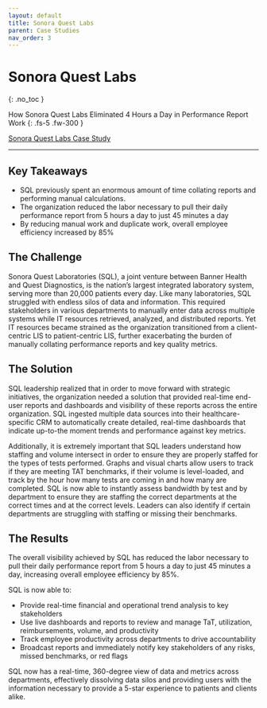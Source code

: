 ```yaml
---
layout: default
title: Sonora Quest Labs
parent: Case Studies
nav_order: 3
---
```


# Sonora Quest Labs
{: .no_toc }

How Sonora Quest Labs Eliminated 4 Hours a Day in Performance Report Work
{: .fs-5 .fw-300 }

<a href='/assets/files/sonora.pdf' target='_blank' class='custom_link_color fs-2'>Sonora Quest Labs Case Study</a>


---

## Key Takeaways

- SQL previously spent an enormous amount
of time collating reports and performing
manual calculations.
- The organization reduced the labor necessary to
pull their daily performance report from 5 hours a
day to just 45 minutes a day
- By reducing manual work and duplicate work,
overall employee efficiency increased by 85%

## The Challenge

Sonora Quest Laboratories (SQL), a joint venture between
Banner Health and Quest Diagnostics, is the nation’s
largest integrated laboratory system, serving more than
20,000 patients every day. Like many laboratories, SQL
struggled with endless silos of data and information.
This required stakeholders in various departments to
manually enter data across multiple systems while IT
resources retrieved, analyzed, and distributed reports.
Yet IT resources became strained as the organization
transitioned from a client-centric LIS to patient-centric
LIS, further exacerbating the burden of manually collating
performance reports and key quality metrics. 

## The Solution

SQL leadership realized that in order to move forward
with strategic initiatives, the organization needed a
solution that provided real-time end-user reports and
dashboards and visibility of these reports across the
entire organization. SQL ingested multiple data sources
into their healthcare-specific CRM to automatically create
detailed, real-time dashboards that indicate up-to-the
moment trends and performance against key metrics. 

Additionally, it is extremely important that SQL leaders
understand how staffing and volume intersect in order
to ensure they are properly staffed for the types of tests
performed. Graphs and visual charts allow users to track
if they are meeting TAT benchmarks, if their volume
is level-loaded, and track by the hour how many tests
are coming in and how many are completed. SQL is
now able to instantly assess bandwidth by test and
by department to ensure they are staffing the correct
departments at the correct times and at the correct
levels. Leaders can also identify if certain departments
are struggling with staffing or missing their benchmarks.

## The Results

The overall visibility achieved by SQL has reduced the
labor necessary to pull their daily performance report
from 5 hours a day to just 45 minutes a day, increasing
overall employee efficiency by 85%.

SQL is now able to:
- Provide real-time financial and operational trend
analysis to key stakeholders
- Use live dashboards and reports to review and
manage TaT, utilization, reimbursements, volume,
and productivity
- Track employee productivity across departments
to drive accountability
- Broadcast reports and immediately notify key stakeholders of any risks, missed benchmarks, or red flags

SQL now has a real-time, 360-degree view of data and
metrics across departments, effectively dissolving data
silos and providing users with the information necessary to
provide a 5-star experience to patients and clients alike.